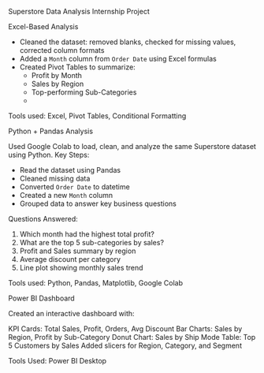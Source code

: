 Superstore Data Analysis Internship Project

Excel-Based Analysis

- Cleaned the dataset: removed blanks, checked for missing values, corrected column formats
- Added a `Month` column from `Order Date` using Excel formulas
- Created Pivot Tables to summarize:
  - Profit by Month
  - Sales by Region
  - Top-performing Sub-Categories
  - 
Tools used: Excel, Pivot Tables, Conditional Formatting

Python + Pandas Analysis

Used Google Colab to load, clean, and analyze the same Superstore dataset using Python.
Key Steps:
- Read the dataset using Pandas
- Cleaned missing data
- Converted `Order Date` to datetime
- Created a new `Month` column
- Grouped data to answer key business questions

Questions Answered:
1. Which month had the highest total profit?
2. What are the top 5 sub-categories by sales?
3. Profit and Sales summary by region
4. Average discount per category
5. Line plot showing monthly sales trend

Tools used: Python, Pandas, Matplotlib, Google Colab


Power BI Dashboard

Created an interactive dashboard with:

KPI Cards: Total Sales, Profit, Orders, Avg Discount
Bar Charts: Sales by Region, Profit by Sub-Category
Donut Chart: Sales by Ship Mode
Table: Top 5 Customers by Sales
Added slicers for Region, Category, and Segment

Tools Used: Power BI Desktop





